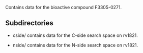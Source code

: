 Contains data for the bioactive compound F3305-0271.

## Subdirectories

- cside/ contains data for the C-side search space on rv1821.

- nside/ contains data for the N-side search space on rv1821.

